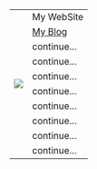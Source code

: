<table>
    <tr>
        <td rowspan="11"><div align="center"> <img src="https://metrics.lecoq.io/LyderWang?template=classic&config.timezone=Asia%2FShanghai"></td>
        <td>My WebSite</td> 
    </tr>
    <tr>
        <td><A HREF="https://lyderwang.github.io/blog">My Blog</A></td> 
    </tr>
    <tr>
        <td>continue...</td> 
    </tr>
    <tr>
        <td>continue...</td> 
    </tr>
    <tr>
        <td>continue...</td> 
    </tr>
    <tr>
        <td>continue...</td> 
    </tr>
    <tr>
        <td>continue...</td> 
    </tr>
    <tr>
        <td>continue...</td> 
    </tr>
    <tr>
        <td>continue...</td> 
    </tr>
    <tr>
        <td>continue...</td> 
    </tr>
</table>
